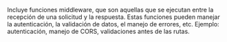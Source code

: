 Incluye funciones middleware, que son aquellas que se ejecutan entre la recepción de una solicitud y la respuesta. Estas funciones pueden manejar la autenticación, la validación de datos, el manejo de errores, etc.
Ejemplo: autenticación, manejo de CORS, validaciones antes de las rutas.